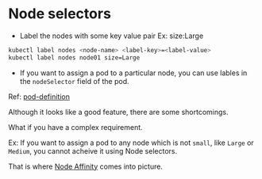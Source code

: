 # Node selectors

* Label the nodes with some key value pair
    Ex: size:Large

```bash
kubectl label nodes <node-name> <label-key>=<label-value>
kubectl label nodes node01 size=Large
```
* If you want to assign a pod to a particular node, you can use lables in the `nodeSelector` field of the pod. 

Ref: [pod-definition](pod-definition.yaml)

Although it looks like a good feature, there are some shortcomings. 

What if you have a complex requirement. 

Ex: If you want to assign a pod to any node which is not `small`, like `Large` or `Medium`, you cannot acheive it using Node selectors.

That is where [Node Affinity](../NodeAffinity) comes into picture. 
